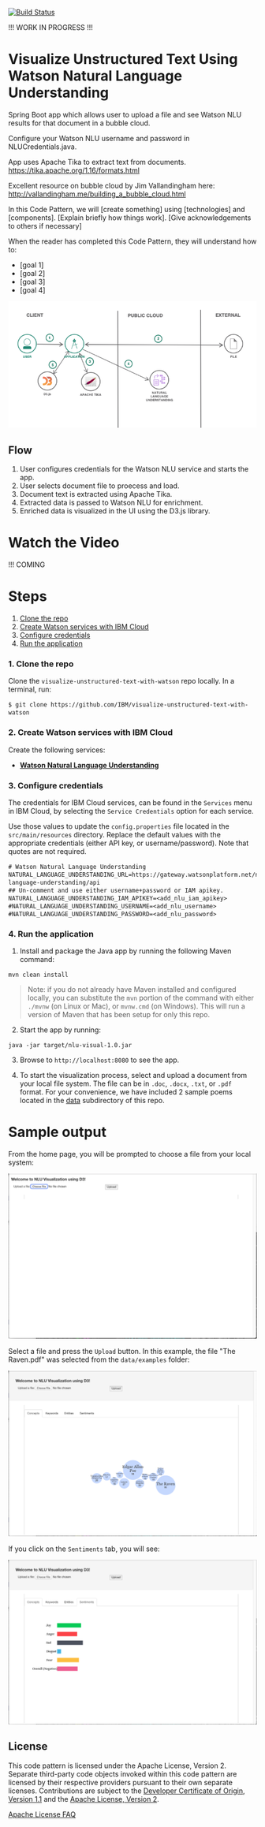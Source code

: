 [![Build Status](https://travis-ci.org/IBM/visualize-unstructured-text-with-watson.svg?branch=master)](https://travis-ci.org/IBM/visualize-unstructured-text-with-watson)

!!! WORK IN PROGRESS !!!

# Visualize Unstructured Text Using Watson Natural Language Understanding

Spring Boot app which allows user to upload a file and see Watson NLU results for that document in a bubble cloud.

Configure your Watson NLU username and password in NLUCredentials.java.

App uses Apache Tika to extract text from documents. https://tika.apache.org/1.16/formats.html

Excellent resource on bubble cloud by Jim Vallandingham here: http://vallandingham.me/building_a_bubble_cloud.html

In this Code Pattern, we will [create something] using [technologies] and [components]. [Explain briefly how things work]. [Give acknowledgements to others if necessary]

When the reader has completed this Code Pattern, they will understand how to:

* [goal 1]
* [goal 2]
* [goal 3]
* [goal 4]

![](doc/source/images/architecture.png)

## Flow

1. User configures credentials for the Watson NLU service and starts the app.
2. User selects document file to proecess and load.
3. Document text is extracted using Apache Tika.
4. Extracted data is passed to Watson NLU for enrichment.
5. Enriched data is visualized in the UI using the D3.js library.

# Watch the Video

!!! COMING 

# Steps

1. [Clone the repo](#1-clone-the-repo)
2. [Create Watson services with IBM Cloud](#2-create-watson-services-with-ibm-cloud)
3. [Configure credentials](#3-configure-credentials)
4. [Run the application](#4-run-the-application)

### 1. Clone the repo

Clone the `visualize-unstructured-text-with-watson` repo locally. In a terminal, run:

```
$ git clone https://github.com/IBM/visualize-unstructured-text-with-watson
```

### 2. Create Watson services with IBM Cloud

Create the following services:

* [**Watson Natural Language Understanding**](https://console.ng.bluemix.net/catalog/services/natural-language-understanding)

### 3. Configure credentials

The credentials for IBM Cloud services, can be found in the ``Services`` menu in IBM Cloud, by selecting the ``Service Credentials`` option for each service.

Use those values to update the `config.properties` file located in the `src/main/resources` directory. Replace the default values with the appropriate credentials (either API key, or username/password). Note that quotes are not required.

```
# Watson Natural Language Understanding
NATURAL_LANGUAGE_UNDERSTANDING_URL=https://gateway.watsonplatform.net/natural-language-understanding/api
## Un-comment and use either username+password or IAM apikey.
NATURAL_LANGUAGE_UNDERSTANDING_IAM_APIKEY=<add_nlu_iam_apikey>
#NATURAL_LANGUAGE_UNDERSTANDING_USERNAME=<add_nlu_username>
#NATURAL_LANGUAGE_UNDERSTANDING_PASSWORD=<add_nlu_password>
```

### 4. Run the application

1. Install and package the Java app by running the following Maven command:

```
mvn clean install
```

> Note: if you do not already have Maven installed and configured locally, you can substitute the `mvn` portion of the command with either `./mvnw` (on Linux or Mac), or `mvnw.cmd` (on Windows). This will run a version of Maven that has been setup for only this repo.

2. Start the app by running:

```
java -jar target/nlu-visual-1.0.jar
``` 

3. Browse to `http://localhost:8080` to see the app.

4. To start the visualization process, select and upload a document from your local file system. The file can be in `.doc`, `.docx`, `.txt`, or `.pdf` format. For your convenience, we have included 2 sample poems located in the [data](/data) subdirectory of this repo. 

# Sample output

From the home page, you will be prompted to choose a file from your local system:

![](doc/source/images/home-page.png)

Select a file and press the `Upload` button. In this example, the file "The Raven.pdf" was selected from the `data/examples` folder:

![](doc/source/images/raven-concepts.png)

If you click on the `Sentiments` tab, you will see:

![](doc/source/images/raven-sentiments.png)

## License

This code pattern is licensed under the Apache License, Version 2. Separate third-party code objects invoked within this code pattern are licensed by their respective providers pursuant to their own separate licenses. Contributions are subject to the [Developer Certificate of Origin, Version 1.1](https://developercertificate.org/) and the [Apache License, Version 2](http://www.apache.org/licenses/LICENSE-2.0.txt).

[Apache License FAQ](http://www.apache.org/foundation/license-faq.html#WhatDoesItMEAN)
